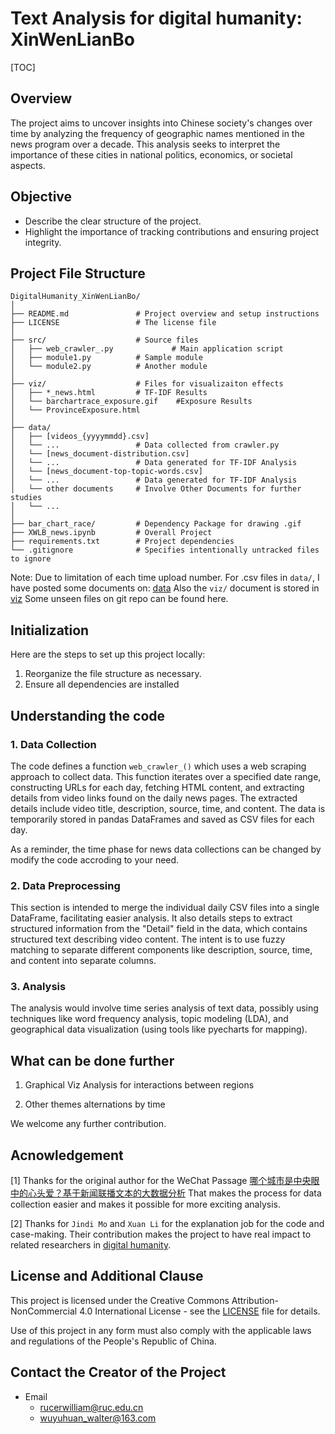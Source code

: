 # Text Analysis for digital humanity: XinWenLianBo

[TOC]

## Overview

The project aims to uncover insights into Chinese society's changes over time by analyzing the frequency of geographic names mentioned in the news program over a decade. This analysis seeks to interpret the importance of these cities in national politics, economics, or societal aspects.

## Objective

- Describe the clear structure of the project.
- Highlight the importance of tracking contributions and ensuring project integrity.

## Project File Structure

```
DigitalHumanity_XinWenLianBo/
│
├── README.md               # Project overview and setup instructions
├── LICENSE                 # The license file
│
├── src/                    # Source files
│   ├── web_crawler_.py             # Main application script
│   ├── module1.py          # Sample module
│   └── module2.py          # Another module
│
├── viz/                    # Files for visualizaiton effects
│   ├── *_news.html         # TF-IDF Results
│   └── barchartrace_exposure.gif    #Exposure Results
│   └── ProvinceExposure.html    
│
├── data/                   
│   ├── [videos_{yyyymmdd}.csv] 
│   └── ...                 # Data collected from crawler.py
│   └── [news_document-distribution.csv] 
│   └── ...                 # Data generated for TF-IDF Analysis
│   └── [news_document-top-topic-words.csv] 
│   └── ...                 # Data generated for TF-IDF Analysis
│   └── other documents     # Involve Other Documents for further studies
│   └── ... 
│
├── bar_chart_race/         # Dependency Package for drawing .gif
├── XWLB_news.ipynb         # Overall Project
├── requirements.txt        # Project dependencies
└── .gitignore              # Specifies intentionally untracked files to ignore
```
Note: Due to limitation of each time upload number. For .csv files in `data/`, I have posted some documents on: [data](https://drive.google.com/drive/folders/1yqp-BGZpv-0oSjv08Ity-oIsnPY0fp-A)
Also the `viz/` document is stored in [viz](https://drive.google.com/drive/folders/1ktmwnB9xgByLnnzFBIqaOCBK-VDBKiG2) Some unseen files on git repo can be found here.

## Initialization

Here are the steps to set up this project locally:

1. Reorganize the file structure as necessary.
2. Ensure all dependencies are installed

## Understanding the code

### 1. Data Collection

The code defines a function `web_crawler_()` which uses a web scraping approach to collect data. This function iterates over a specified date range, constructing URLs for each day, fetching HTML content, and extracting details from video links found on the daily news pages. The extracted details include video title, description, source, time, and content. The data is temporarily stored in pandas DataFrames and saved as CSV files for each day.

As a reminder, the time phase for news data collections can be changed by modify the code accroding to your need.

### 2. Data Preprocessing

This section is intended to merge the individual daily CSV files into a single DataFrame, facilitating easier analysis. It also details steps to extract structured information from the "Detail" field in the data, which contains structured text describing video content. The intent is to use fuzzy matching to separate different components like description, source, time, and content into separate columns.

### 3. Analysis

The analysis would involve time series analysis of text data, possibly using techniques like word frequency analysis, topic modeling (LDA), and geographical data visualization (using tools like pyecharts for mapping).
## What can be done further

1. Graphical Viz Analysis for interactions between regions

2. Other themes alternations by time

We welcome any further contribution.

## Acnowledgement

[1] Thanks for the original author for the WeChat Passage [哪个城市是中央眼中的心头爱？基于新闻联播文本的大数据分析](https://mp.weixin.qq.com/s/EvhdkXQBHZVYenYg1U74YQ) That makes the process for data collection easier and makes it possible for more exciting analysis.

[2] Thanks for `Jindi Mo` and `Xuan Li` for the explanation job for the code and case-making. Their contribution makes the project to have real impact to related researchers in [digital humanity](https://en.wikipedia.org/wiki/Digital_humanities).

## License and Additional Clause

This project is licensed under the Creative Commons Attribution-NonCommercial 4.0 International License - see the [LICENSE](LICENSE) file for details. 

Use of this project in any form must also comply with the applicable laws and regulations of the People's Republic of China. 


## Contact the Creator of the Project
- Email
  - rucerwilliam@ruc.edu.cn
  - wuyuhuan_walter@163.com